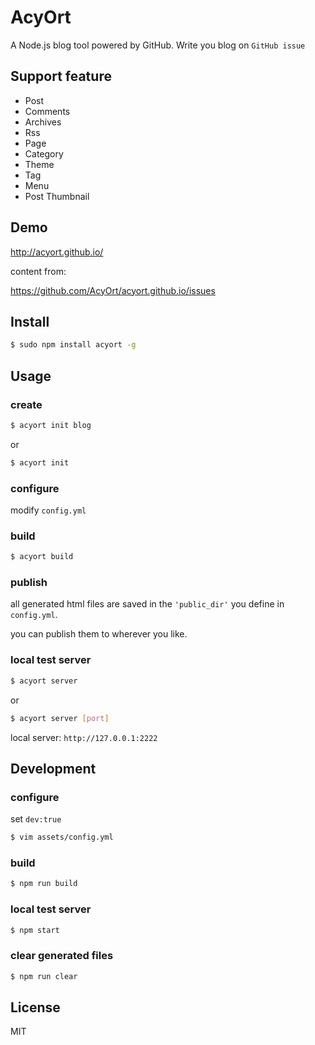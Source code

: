 # AcyOrt

A Node.js blog tool powered by GitHub. Write you blog on `GitHub issue`

## Support feature

- Post 
- Comments
- Archives
- Rss
- Page 
- Category
- Theme
- Tag 
- Menu
- Post Thumbnail

## Demo

http://acyort.github.io/

content from:
 
https://github.com/AcyOrt/acyort.github.io/issues

## Install

```bash
$ sudo npm install acyort -g
```

## Usage

### create

```bash
$ acyort init blog
```

or 

```bash
$ acyort init
```

### configure

modify `config.yml`

### build

```bash
$ acyort build
```

### publish

all generated html files are saved in the `'public_dir'` you define in `config.yml`. 

you can publish them to wherever you like.

### local test server

```bash
$ acyort server
```

or

```bash
$ acyort server [port]
```

local server: `http://127.0.0.1:2222`


## Development

### configure

set `dev:true`

```bash
$ vim assets/config.yml
```

### build

```bash
$ npm run build
```

### local test server

```bash
$ npm start
```

### clear generated files

```bash
$ npm run clear
```

## License

MIT
